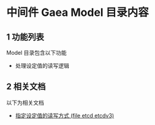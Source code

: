 # 中间件 Gaea Model 目录内容



## 1 功能列表

Model 目录包含以下功能

- 处理设定值的读写逻辑



## 2 相关文档

以下为相关文档

- [指定设定值的读写方式 (file etcd etcdv3)](connection.md)
